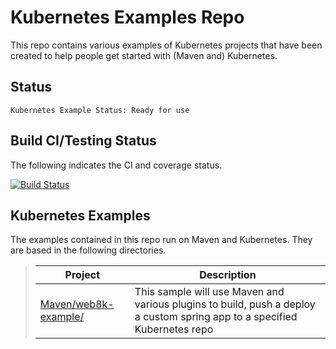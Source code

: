 Kubernetes Examples Repo
========================

This repo contains various examples of Kubernetes projects that have been created to help people get started with (Maven and) Kubernetes.

Status
------
````
Kubernetes Example Status: Ready for use
````
Build CI/Testing Status
-----------------------
The following indicates the CI and coverage status.

[![Build Status](https://travis-ci.org/tpayne/kubernetes-examples.svg?branch=main)](https://travis-ci.org/tpayne/kubernetes-examples)

Kubernetes Examples
-------------------
The examples contained in this repo run on Maven and Kubernetes. They are based in the following directories.

>| Project | Description | 
>| ------- | ----------- |
>| [Maven/web8k-example/](https://github.com/tpayne/kubernetes-examples/tree/main/Maven/web8k-example) | This sample will use Maven and various plugins to build, push a deploy a custom spring app to a specified Kubernetes repo |
